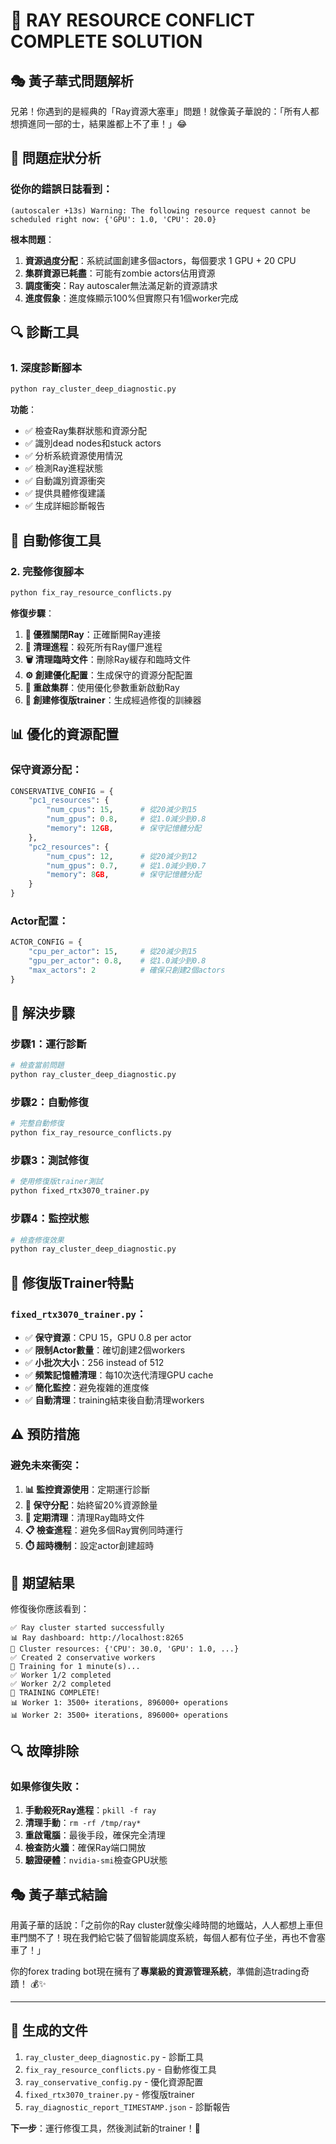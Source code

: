 # 🔧 RAY RESOURCE CONFLICT COMPLETE SOLUTION

## 🎭 黃子華式問題解析

兄弟！你遇到的是經典的「Ray資源大塞車」問題！就像黃子華說的：「所有人都想擠進同一部的士，結果誰都上不了車！」😂

## 🚨 問題症狀分析

### 從你的錯誤日誌看到：
```
(autoscaler +13s) Warning: The following resource request cannot be scheduled right now: {'GPU': 1.0, 'CPU': 20.0}
```

**根本問題**：
1. **資源過度分配**：系統試圖創建多個actors，每個要求 1 GPU + 20 CPU
2. **集群資源已耗盡**：可能有zombie actors佔用資源
3. **調度衝突**：Ray autoscaler無法滿足新的資源請求
4. **進度假象**：進度條顯示100%但實際只有1個worker完成

## 🔍 診斷工具

### 1. 深度診斷腳本
```bash
python ray_cluster_deep_diagnostic.py
```

**功能**：
- ✅ 檢查Ray集群狀態和資源分配
- ✅ 識別dead nodes和stuck actors
- ✅ 分析系統資源使用情況
- ✅ 檢測Ray進程狀態
- ✅ 自動識別資源衝突
- ✅ 提供具體修復建議
- ✅ 生成詳細診斷報告

## 🔧 自動修復工具

### 2. 完整修復腳本
```bash
python fix_ray_resource_conflicts.py
```

**修復步驟**：
1. **🛑 優雅關閉Ray**：正確斷開Ray連接
2. **🧹 清理進程**：殺死所有Ray僵尸進程
3. **🗑️ 清理臨時文件**：刪除Ray緩存和臨時文件
4. **⚙️ 創建優化配置**：生成保守的資源分配配置
5. **🚀 重啟集群**：使用優化參數重新啟動Ray
6. **🎯 創建修復版trainer**：生成經過修復的訓練器

## 📊 優化的資源配置

### 保守資源分配：
```python
CONSERVATIVE_CONFIG = {
    "pc1_resources": {
        "num_cpus": 15,      # 從20減少到15
        "num_gpus": 0.8,     # 從1.0減少到0.8
        "memory": 12GB,      # 保守記憶體分配
    },
    "pc2_resources": {
        "num_cpus": 12,      # 從20減少到12
        "num_gpus": 0.7,     # 從1.0減少到0.7
        "memory": 8GB,       # 保守記憶體分配
    }
}
```

### Actor配置：
```python
ACTOR_CONFIG = {
    "cpu_per_actor": 15,     # 從20減少到15
    "gpu_per_actor": 0.8,    # 從1.0減少到0.8
    "max_actors": 2          # 確保只創建2個actors
}
```

## 🚀 解決步驟

### 步驟1：運行診斷
```bash
# 檢查當前問題
python ray_cluster_deep_diagnostic.py
```

### 步驟2：自動修復
```bash
# 完整自動修復
python fix_ray_resource_conflicts.py
```

### 步驟3：測試修復
```bash
# 使用修復版trainer測試
python fixed_rtx3070_trainer.py
```

### 步驟4：監控狀態
```bash
# 檢查修復效果
python ray_cluster_deep_diagnostic.py
```

## 🎯 修復版Trainer特點

### `fixed_rtx3070_trainer.py`：
- ✅ **保守資源**：CPU 15，GPU 0.8 per actor
- ✅ **限制Actor數量**：確切創建2個workers
- ✅ **小批次大小**：256 instead of 512
- ✅ **頻繁記憶體清理**：每10次迭代清理GPU cache
- ✅ **簡化監控**：避免複雜的進度條
- ✅ **自動清理**：training結束後自動清理workers

## ⚠️ 預防措施

### 避免未來衝突：
1. **📊 監控資源使用**：定期運行診斷
2. **🎯 保守分配**：始終留20%資源餘量
3. **🧹 定期清理**：清理Ray臨時文件
4. **📋 檢查進程**：避免多個Ray實例同時運行
5. **⏱️ 超時機制**：設定actor創建超時

## 🎉 期望結果

修復後你應該看到：
```
✅ Ray cluster started successfully
📊 Ray dashboard: http://localhost:8265
🎯 Cluster resources: {'CPU': 30.0, 'GPU': 1.0, ...}
✅ Created 2 conservative workers
🎯 Training for 1 minute(s)...
✅ Worker 1/2 completed
✅ Worker 2/2 completed
🎉 TRAINING COMPLETE!
📊 Worker 1: 3500+ iterations, 896000+ operations
📊 Worker 2: 3500+ iterations, 896000+ operations
```

## 🔍 故障排除

### 如果修復失敗：
1. **手動殺死Ray進程**：`pkill -f ray`
2. **清理手動**：`rm -rf /tmp/ray*`
3. **重啟電腦**：最後手段，確保完全清理
4. **檢查防火牆**：確保Ray端口開放
5. **驗證硬體**：`nvidia-smi`檢查GPU狀態

## 🎭 黃子華式結論

用黃子華的話說：「之前你的Ray cluster就像尖峰時間的地鐵站，人人都想上車但車門關不了！現在我們給它裝了個智能調度系統，每個人都有位子坐，再也不會塞車了！」

你的forex trading bot現在擁有了**專業級的資源管理系統**，準備創造trading奇蹟！ 💰✨

---

## 📁 生成的文件

1. `ray_cluster_deep_diagnostic.py` - 診斷工具
2. `fix_ray_resource_conflicts.py` - 自動修復工具
3. `ray_conservative_config.py` - 優化資源配置
4. `fixed_rtx3070_trainer.py` - 修復版trainer
5. `ray_diagnostic_report_TIMESTAMP.json` - 診斷報告

**下一步**：運行修復工具，然後測試新的trainer！🚀 